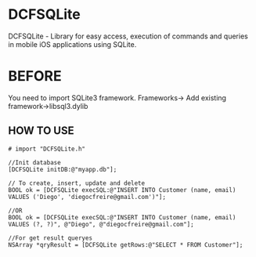 DCFSQLite
=========

DCFSQLite - Library for easy access, execution of commands and queries in mobile iOS applications using SQLite.

BEFORE
======
You need to import SQLite3 framework. 
Frameworks-> Add existing framework->libsql3.dylib

## HOW TO USE
	# import "DCFSQLite.h"
	
	//Init database 
	[DCFSQLite initDB:@"myapp.db"];
	
	// To create, insert, update and delete
	BOOL ok = [DCFSQLite execSQL:@"INSERT INTO Customer (name, email) VALUES ('Diego', 'diegocfreire@gmail.com')"];
	
	//OR
	BOOL ok = [DCFSQLite execSQL:@"INSERT INTO Customer (name, email) VALUES (?, ?)", @"Diego", @"diegocfreire@gmail.com"];

	//For get result queryes
	NSArray *qryResult = [DCFSQLite getRows:@"SELECT * FROM Customer"];
